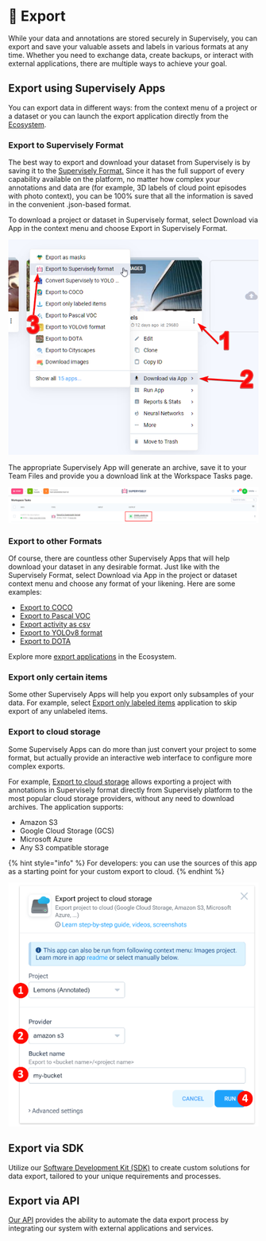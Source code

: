 # 🚀 Export

While your data and annotations are stored securely in Supervisely, you can export and save your valuable assets and labels in various formats at any time. Whether you need to exchange data, create backups, or interact with external applications, there are multiple ways to achieve your goal.


## Export using Supervisely Apps

You can export data in different ways: from the context menu of a project or a dataset or you can launch the export application directly from the [Ecosystem](https://ecosystem.supervisely.com/export).

### Export to Supervisely Format

The best way to export and download your dataset from Supervisely is by saving it to the [Supervisely Format.](../../supervisely-format.md) Since it has the full support of every capability available on the platform, no matter how complex your annotations and data are (for example, 3D labels of cloud point episodes with photo context), you can be 100% sure that all the information is saved in the convenient .json-based format.

To download a project or dataset in Supervisely format, select Download via App in the context menu and choose Export in Supervisely Format.

![](export-context-menu.png)


The appropriate Supervisely App will generate an archive, save it to your Team Files and provide you a download link at the Workspace Tasks page.

![](export-task.png)

### **Export to other Formats**
Of course, there are countless other Supervisely Apps that will help download your dataset in any desirable format. Just like with the Supervisely Format, select Download via App in the project or dataset context menu and choose any format of your likening. Here are some examples:

* [Export to COCO](hhttps://app.supervisely.com/ecosystem/apps/export-to-coco?id=104)
* [Export to Pascal VOC](https://app.supervisely.com/ecosystem/apps/export-to-pascal-voc?id=71)
* [Export activity as csv](https://app.supervisely.com/ecosystem/apps/export-activity-as-csv?id=86)
* [Export to YOLOv8 format](https://app.supervisely.com/ecosystem/apps/export-to-yolov8?id=252)
* [Export to DOTA](https://app.supervisely.com/ecosystem/apps/export-to-dota?id=205)

Explore more [export applications](https://ecosystem.supervisely.com/export) in the Ecosystem.

### **Export only certain items**

Some other Supervisely Apps will help you export only subsamples of your data. For example, select [Export only labeled items](https://ecosystem.supervisely.com/apps/export-only-labeled-items) application to skip export of any unlabeled items.


### **Export to cloud storage**
Some Supervisely Apps can do more than just convert your project to some format, but actually provide an interactive web interface to configure more complex exports.

For example, [Export to cloud storage](https://ecosystem.supervisely.com/apps/export-project-to-cloud-storage) allows exporting a project with annotations in Supervisely format directly from Supervisely platform to the most popular cloud storage providers, without any need to download archives. The application supports:
- Amazon S3
- Google Cloud Storage (GCS)
- Microsoft Azure
- Any S3 compatible storage

{% hint style="info" %}
For developers: you can use the sources of this app as a starting point for your custom export to cloud.
{% endhint %}

![](Export-cloud-storage.png)

## **Export via SDK** 
 Utilize our [Software Development Kit (SDK)](https://supervisely.readthedocs.io/en/latest/sdk_packages.html) to create custom solutions for data export, tailored to your unique requirements and processes.

## **Export via API**
 [Our API](https://api.docs.supervisely.com/) provides the ability to automate the data export process by integrating our system with external applications and services.

